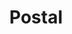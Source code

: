 ---
draft: false
title: Postal
content:
  id: postal
  name: Postal
  logo: /images/development/dev-ops/postal/logo.png
  website: https://docs.postalserver.io/
  iframe_website: /website-iframe/development/dev-ops/postal
  dashboardImage: /images/development/dev-ops/postal/screenshot-1.jpg
  short_description: Postal is a fully featured open-source mail delivery platform for incoming and outgoing email.
  description: "Postal is a complete, fully featured mail server for use by websites and web servers. It's similar to Sendgrid, Mailgun or Postmark but open-source and ready for you to run on your own servers. It  was developed by Krystal to serve its own mail processing requirements but then released as an open-source project."
  features:
    - title: Click & open tracking
      description: Postal supports tracking opens and clicks from emails. This allows you to see when people open messages or they click links within them.
    - title: IP pools
      description: Postal supports sending messages from different IP addresses. This allows you to configure certain sets of IPs for different mail servers or send from different IPs based on the sender or recipient addresses.
    - title: Checking & monitoring
      description: Postal provides built-in DNS checking and monitoring to ensure that domains you send mail from are configured correctly for maximum deliverability.
    - title: Live information
      description: You can set up webhooks to receive live information about delivery information in real time. Full access to the last 7 days of webhook requests are stored for debugging purposes.
  screenshots:
    - /images/development/dev-ops/postal/screenshot-1.jpg
    - /images/development/dev-ops/postal/screenshot-2.jpg
---